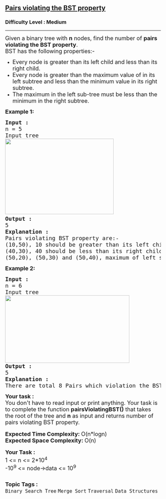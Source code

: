 <h2><a href="https://www.geeksforgeeks.org/problems/pairs-violating-bst-property--212515/1">Pairs violating the BST property</a></h2><h3>Difficulty Level : Medium</h3><hr><div class="problems_problem_content__Xm_eO"><p><span style="font-size: 18px;">Given a binary tree with&nbsp;<strong>n</strong>&nbsp;nodes, find the number of&nbsp;<strong>pairs violating the BST property</strong>.<br></span><span style="font-size: 18px;">BST has the following properties:-</span></p>
<ul>
<li><span style="font-size: 18px;">Every node is greater than its left child and less than its right child.</span></li>
<li><span style="font-size: 18px;">Every node is greater than the maximum value of in its left subtree and less than the minimum value in its right subtree.</span></li>
<li><span style="font-size: 18px;">The maximum in the left sub-tree must be less than the minimum in the right subtree.</span></li>
</ul>
<p><strong><span style="font-size: 18px;">Example 1:</span></strong></p>
<pre><span style="font-size: 18px;"><strong>Input : </strong>
n = 5
Input tree
<img src="https://media.geeksforgeeks.org/img-practice/prod/addEditProblem/861883/Web/Other/blobid0_1709054479.png" alt="" width="351" height="245">    
<strong>Output :</strong>
5
<strong>Explanation : </strong>
Pairs violating BST property are:-
(10,50), 10 should be greater than its left child value.
(40,30), 40 should be less than its right child value.
(50,20), (50,30) and (50,40), maximum of left subtree of 10 is 50 greater than 20, 30 and 40 of its right subtree.</span></pre>
<p><strong><span style="font-size: 18px;">Example 2:</span></strong></p>
<pre><span style="font-size: 18px;"><strong>Input : </strong>
n = 6<br>Input tree
<img src="https://media.geeksforgeeks.org/img-practice/prod/addEditProblem/861883/Web/Other/blobid1_1709055216.png" alt="" width="402" height="219">
<strong>Output :</strong>
5  
<strong>Explanation :</strong>
There are total 8 Pairs which violation the BST properties.</span></pre>
<div><strong><span style="font-size: 18px;">Your task :</span></strong></div>
<div><span style="font-size: 18px;">You don't have to read input or print anything. Your task is to complete the function&nbsp;<strong>pairsViolatingBST</strong><strong>()</strong>&nbsp;that takes the root of the tree and&nbsp;<strong>n</strong>&nbsp;as input and returns number of pairs violating BST property.<br></span></div>
<div>&nbsp;</div>
<div><strong><span style="font-size: 18px;">Expected Time Complexity:&nbsp;</span></strong><span style="font-size: 18px;">O(n*logn)</span></div>
<div><strong><span style="font-size: 18px;">Expected Space Complexity:&nbsp;</span></strong><span style="font-size: 18px;">O(n)</span></div>
<div>&nbsp;</div>
<div><strong><span style="font-size: 18px;">Your Task :</span></strong></div>
<div><span style="font-size: 18px;">1 &lt;= n &lt;= 2*10<sup>4</sup></span></div>
<div><span style="font-size: 18px;">-10<sup>9</sup>&nbsp;&lt;= node-&gt;data &lt;= 10<sup>9</sup></span></div></div><br><p><span style=font-size:18px><strong>Topic Tags : </strong><br><code>Binary Search Tree</code>&nbsp;<code>Merge Sort</code>&nbsp;<code>Traversal</code>&nbsp;<code>Data Structures</code>&nbsp;